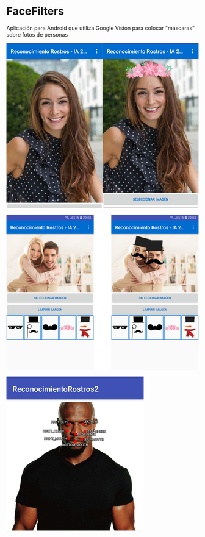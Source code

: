 # FaceFilters
Aplicación para Android que utiliza Google Vision para colocar "máscaras" sobre fotos de personas

![Image 1](https://github.com/facup94/FaceFilters/blob/master/capturas/github1.png)

![Image 2](https://github.com/facup94/FaceFilters/blob/master/capturas/github2.png)

![Image 3](https://github.com/facup94/FaceFilters/blob/master/capturas/github3.png)
